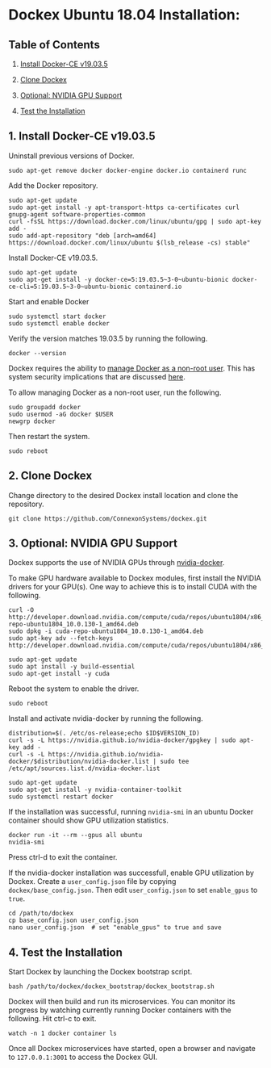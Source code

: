 # Dockex Ubuntu 18.04 Installation:

## Table of Contents

1. [Install Docker-CE v19.03.5](#InstallDockerCE)

2. [Clone Dockex](#CloneDockex)

3. [Optional: NVIDIA GPU Support](#GPUSupport)

4. [Test the Installation](#TestInstallation)

<a name="InstallDockerCE"></a>
## 1. Install Docker-CE v19.03.5

Uninstall previous versions of Docker.

```
sudo apt-get remove docker docker-engine docker.io containerd runc
```

Add the Docker repository.

```
sudo apt-get update
sudo apt-get install -y apt-transport-https ca-certificates curl gnupg-agent software-properties-common
curl -fsSL https://download.docker.com/linux/ubuntu/gpg | sudo apt-key add -
sudo add-apt-repository "deb [arch=amd64] https://download.docker.com/linux/ubuntu $(lsb_release -cs) stable"
```

Install Docker-CE v19.03.5.

```
sudo apt-get update
sudo apt-get install -y docker-ce=5:19.03.5~3-0~ubuntu-bionic docker-ce-cli=5:19.03.5~3-0~ubuntu-bionic containerd.io
```

Start and enable Docker
```
sudo systemctl start docker
sudo systemctl enable docker
```

Verify the version matches 19.03.5 by running the following.

```
docker --version
```

Dockex requires the ability to 
[manage Docker as a non-root user](https://docs.docker.com/install/linux/linux-postinstall/). This has system security 
implications that are discussed [here](https://docs.docker.com/engine/security/security/#docker-daemon-attack-surface). 

To allow managing Docker as a non-root user, run the following.

```
sudo groupadd docker
sudo usermod -aG docker $USER
newgrp docker
```

Then restart the system.

```
sudo reboot
```

<a name="CloneDockex"></a>
## 2. Clone Dockex

Change directory to the desired Dockex install location and clone the repository.

```
git clone https://github.com/ConnexonSystems/dockex.git
```

<a name="GPUSupport"></a>
## 3. Optional: NVIDIA GPU Support

Dockex supports the use of NVIDIA GPUs through [nvidia-docker](https://github.com/NVIDIA/nvidia-docker). 

To make GPU hardware available to Dockex modules, first install the NVIDIA drivers for your GPU(s). One way to achieve 
this is to install CUDA with the following. 

```
curl -O http://developer.download.nvidia.com/compute/cuda/repos/ubuntu1804/x86_64/cuda-repo-ubuntu1804_10.0.130-1_amd64.deb
sudo dpkg -i cuda-repo-ubuntu1804_10.0.130-1_amd64.deb
sudo apt-key adv --fetch-keys http://developer.download.nvidia.com/compute/cuda/repos/ubuntu1804/x86_64/7fa2af80.pub

sudo apt-get update
sudo apt install -y build-essential
sudo apt-get install -y cuda
```

Reboot the system to enable the driver.

```sudo reboot```

Install and activate nvidia-docker by running the following.

```
distribution=$(. /etc/os-release;echo $ID$VERSION_ID)
curl -s -L https://nvidia.github.io/nvidia-docker/gpgkey | sudo apt-key add -
curl -s -L https://nvidia.github.io/nvidia-docker/$distribution/nvidia-docker.list | sudo tee /etc/apt/sources.list.d/nvidia-docker.list

sudo apt-get update
sudo apt-get install -y nvidia-container-toolkit
sudo systemctl restart docker
```

If the installation was successful, running ```nvidia-smi``` in an ubuntu Docker container should show GPU utilization 
statistics.

```
docker run -it --rm --gpus all ubuntu
nvidia-smi
```

Press ctrl-d to exit the container.

If the nvidia-docker installation was successfull, enable GPU utilization by Dockex. Create a ```user_config.json``` 
file by copying ```dockex/base_config.json```. Then edit ```user_config.json``` to set ```enable_gpus``` to ```true```.

```
cd /path/to/dockex
cp base_config.json user_config.json
nano user_config.json  # set "enable_gpus" to true and save
```

<a name="TestInstallation"></a>
## 4. Test the Installation

Start Dockex by launching the Dockex bootstrap script.

```
bash /path/to/dockex/dockex_bootstrap/dockex_bootstrap.sh
```

Dockex will then build and run its microservices. You can monitor its progress by watching currently running Docker 
containers with the following. Hit ctrl-c to exit.

```
watch -n 1 docker container ls
```

Once all Dockex microservices have started, open a browser and navigate to ```127.0.0.1:3001``` to access the Dockex 
GUI.

